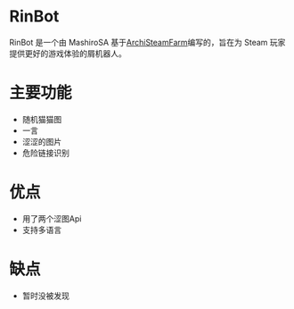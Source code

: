 # RinBot

RinBot 是一个由 MashiroSA 基于[ArchiSteamFarm](https://github.com/JustArchiNET/ArchiSteamFarm)编写的，旨在为 Steam 玩家提供更好的游戏体验的屑机器人。  

# 主要功能

- 随机猫猫图
- 一言
- 涩涩的图片
- 危险链接识别

# 优点

- 用了两个涩图Api
- 支持多语言

# 缺点

- 暂时没被发现